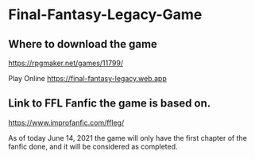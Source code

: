 # Final-Fantasy-Legacy-Game

## Where to download the game

https://rpgmaker.net/games/11799/

Play Online
https://final-fantasy-legacy.web.app

## Link to FFL Fanfic the game is based on.

https://www.improfanfic.com/ffleg/



As of today June 14, 2021 the game will only have the first chapter of the fanfic done, and it will be considered as completed.